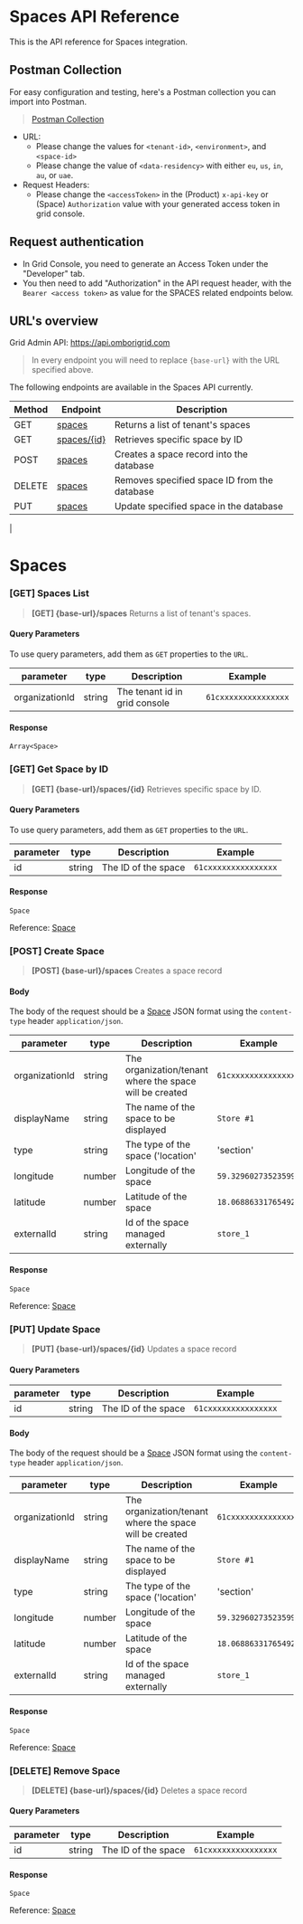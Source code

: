 # Spaces API Reference

This is the API reference for Spaces integration. 

## Postman Collection
For easy configuration and testing, here's a Postman collection you can import into Postman.
> [Postman Collection](https://www.getpostman.com/collections/60c91683eadfae325b83)
- URL: 
  - Please change the values for `<tenant-id>`, `<environment>`, and `<space-id>`
  - Please change the value of `<data-residency>` with either `eu`, `us`, `in`, `au`, or `uae`.
- Request Headers: 
  - Please change the `<accessToken>` in the (Product) `x-api-key` or (Space) `Authorization` value with your generated access token in grid console.


## Request authentication
- In Grid Console, you need to generate an Access Token under the "Developer" tab.
- You then need to add "Authorization" in the API request header, with the `Bearer <access token>` as value for the SPACES related endpoints below.

## URL's overview

Grid Admin API:
https://api.omborigrid.com


> In every endpoint you will need to replace `{base-url}` with the URL specified above.


The following endpoints are available in the Spaces API currently.

| Method | Endpoint                                                                | Description                                                          |
| ------ | ----------------------------------------------------------------------- | -------------------------------------------------------------------- |
| GET    | [spaces](/grid-products/spaces-api?id=get-spaces)                     | Returns a list of tenant's spaces         |
| GET    | [spaces/{id}](/grid-products/spaces-api?id=get-get-space-by-id)                | Retrieves specific space by ID                                     |
| POST   | [spaces](/grid-products/spaces-api?id=post-space)               | Creates a space record into the database                                    |
| DELETE | [spaces](/grid-products/spaces-api?id=delete-remove-space)                | Removes specified space ID from the database                      |
| PUT  | [spaces](/grid-products/api?id=put-update-space)                 | Update specified space in the database                               |
|


# Spaces
### [GET] Spaces List

> **[GET] {base-url}/spaces**
Returns a list of tenant's spaces.

#### Query Parameters
To use query parameters, add them as `GET` properties to the `URL`.

| parameter | type   | Description                                             | Example                                          |
| --------- | ------ | ------------------------------------------------------- | ------------------------------------------------ |
| organizationId | string | The tenant id in grid console                                   | `61cxxxxxxxxxxxxxxx`                                         |

#### Response
```
Array<Space>
```

### [GET] Get Space by ID
> **[GET] {base-url}/spaces/{id}**
Retrieves specific space by ID.

#### Query Parameters
To use query parameters, add them as `GET` properties to the `URL`.

| parameter | type   | Description                                             | Example                                          |
| --------- | ------ | ------------------------------------------------------- | ------------------------------------------------ |
| id | string | The ID of the space                                   | `61cxxxxxxxxxxxxxxx`                                         |

#### Response
```
Space
```
Reference: [Space](/grid-products/data-model?id=space)

### [POST] Create Space
> **[POST] {base-url}/spaces**
Creates a space record

#### Body
The body of the request should be a [Space]((/grid-products/data-model?id=space)) JSON format using the `content-type` header `application/json`.

| parameter | type                 | Description                                                    | Example |
| --------- | -------------------- | -------------------------------------------------------------- | ------- |
| organizationId      | string | The organization/tenant where the space will be created |   `61cxxxxxxxxxxxxxxx`      |
| displayName      | string | The name of the space to be displayed |   `Store #1`      |
| type      | string | The type of the space ('location' | 'section' | 'custom') |   `location`      |
| longitude      | number | Longitude of the space |   `59.32960273523599`      |
| latitude      | number | Latitude of the space |   `18.06886331765492`      |
| externalId      | string | Id of the space managed externally |   `store_1`      |

#### Response
```
Space
```

Reference: [Space](/grid-products/data-model?id=space)

### [PUT] Update Space
> **[PUT] {base-url}/spaces/{id}**
Updates a space record

#### Query Parameters
| parameter | type   | Description                                             | Example                                          |
| --------- | ------ | ------------------------------------------------------- | ------------------------------------------------ |
| id | string | The ID of the space                                   | `61cxxxxxxxxxxxxxxx`                                         |

#### Body
The body of the request should be a [Space]((/grid-products/data-model?id=space)) JSON format using the `content-type` header `application/json`.

| parameter | type                 | Description                                                    | Example |
| --------- | -------------------- | -------------------------------------------------------------- | ------- |
| organizationId      | string | The organization/tenant where the space will be created |   `61cxxxxxxxxxxxxxxx`      |
| displayName      | string | The name of the space to be displayed |   `Store #1`      |
| type      | string | The type of the space ('location' | 'section' | 'custom') |   `location`      |
| longitude      | number | Longitude of the space |   `59.32960273523599`      |
| latitude      | number | Latitude of the space |   `18.06886331765492`      |
| externalId      | string | Id of the space managed externally |   `store_1`      |

#### Response
```
Space
```

Reference: [Space](/grid-products/data-model?id=space)

### [DELETE] Remove Space
> **[DELETE] {base-url}/spaces/{id}**
Deletes a space record

#### Query Parameters
| parameter | type   | Description                                             | Example                                          |
| --------- | ------ | ------------------------------------------------------- | ------------------------------------------------ |
| id | string | The ID of the space                                   | `61cxxxxxxxxxxxxxxx`                                         |

#### Response
```
Space
```

Reference: [Space](/grid-products/data-model?id=space)
